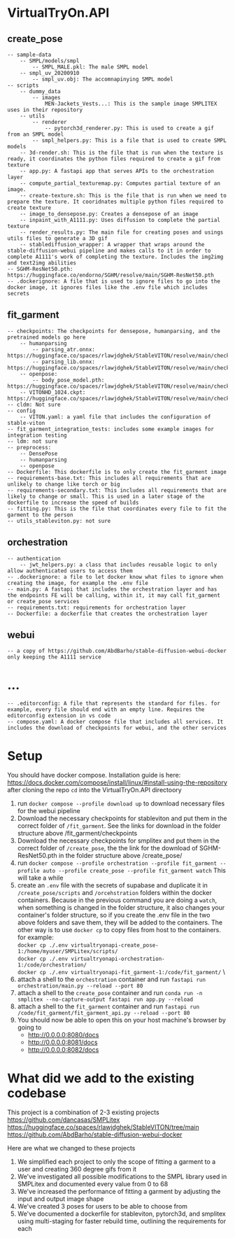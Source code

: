 # VirtualTryOn.API

## create_pose
    -- sample-data
        -- SMPL/models/smpl
            -- SMPL_MALE.pkl: The male SMPL model
        -- smpl_uv_20200910
            -- smpl_uv.obj: The accomnapinying SMPL model
    -- scripts
        -- dummy_data
            -- images
                MEN-Jackets_Vests...: This is the sample image SMPLITEX uses in their repository
        -- utils
            -- renderer
                -- pytorch3d_renderer.py: This is used to create a gif from an SMPL model
            -- smpl_helpers.py: This is a file that is used to create SMPL models
        -- 3d-render.sh: This is the file that is run when the texture is ready, it coordinates the python files required to create a gif from texture
        -- app.py: A fastapi app that serves APIs to the orchestration layer
        -- compute_partial_texturemap.py: Computes partial texture of an image. 
        -- create-texture.sh: This is the file that is run when we need to prepare the texture. It cooridnates multiple python files required to create texture
        -- image_to_densepose.py: Creates a densepose of an image
        -- inpaint_with_A1111.py: Uses diffusion to complete the partial texture 
        -- render_results.py: The main file for creating poses and usings utils files to generate a 3D gif
        -- stablediffusion_wrapper: A wrapper that wraps around the stable-diffusion-webui pipeline and makes calls to it in order to complete A1111's work of completing the texture. Includes the img2img and text2img abilities
    -- SGHM-ResNet50.pth: https://huggingface.co/endorno/SGHM/resolve/main/SGHM-ResNet50.pth
    -- .dockerignore: A file that is used to ignore files to go into the docker image, it ignores files like the .env file which includes secrets

## fit_garment
    -- checkpoints: The checkpoints for densepose, humanparsing, and the pretrained models go here
        -- humanparsing
            -- parsing_atr.onnx: https://huggingface.co/spaces/rlawjdghek/StableVITON/resolve/main/checkpoints/humanparsing/parsing_atr.onnx
            -- parsing_lib.onnx: https://huggingface.co/spaces/rlawjdghek/StableVITON/resolve/main/checkpoints/humanparsing/parsing_lip.onnx
        -- openpose:
            -- body_pose_model.pth: https://huggingface.co/spaces/rlawjdghek/StableVITON/resolve/main/checkpoints/openpose/ckpts/body_pose_model.pth
        -- VITONHD_1024.ckpt: https://huggingface.co/spaces/rlawjdghek/StableVITON/resolve/main/checkpoints/VITONHD_1024.ckpt
    -- cldm: Not sure
    -- config
        -- VITON.yaml: a yaml file that includes the configuration of stable-viton
    -- fit_garment_integration_tests: includes some example images for integration testing
    -- ldm: not sure
    -- preprocess:
        -- DensePose
        -- humanparsing
        -- openpose
    -- Dockerfile: This dockerfile is to only create the fit_garment image
    -- requirements-base.txt: This includes all requirements that are unlikely to change like torch or big
    -- requirements-secondary.txt: This includes all requirements that are likely to change or small. This is used in a later stage of the dockerfile to increase the speed of builds
    -- fitting.py: This is the file that coordinates every file to fit the garment to the person
    -- utils_stableviton.py: not sure

## orchestration
    -- authentication
        -- jwt_helpers.py: a class that includes reusable logic to only allow authenticated users to access them
    -- .dockerignore: a file to let docker know what files to ignore when creating the image, for example the .env file
    -- main.py: A fastapi that includes the orchestration layer and has the endpoints FE will be calling, within it, it may call fit_garment or create_pose services
    -- requirements.txt: requirements for orchestration layer
    -- Dockerfile: a dockerfile that creates the orchestration layer

## webui
    -- a copy of https://github.com/AbdBarho/stable-diffusion-webui-docker only keeping the A1111 service

# ...
    -- .editorconfig: A file that represents the standard for files. for example, every file should end with an empty line. Requires the editorconfig extension in vs code
    -- compose.yaml: A docker compose file that includes all services. It includes the download of checkpoints for webui, and the other services


# Setup
You should have docker compose. Installation guide is here: https://docs.docker.com/compose/install/linux/#install-using-the-repository
after cloning the repo `cd` into the VirtualTryOn.API directoory
1. run `docker compose --profile download up` to download necessary files for the webui pipeline
2. Download the necessary checkpoints for stableviton and put them in the correct folder of `/fit_garment`. See the links for download in the folder structure above /fit_garment/checkpoints
3. Download the necessary checkpoints for smplitex and put them in the correct folder of `/create_pose`, the the link for the download of SGHM-ResNet50.pth in the folder structure above /create_pose/
4. run `docker compose --profile orchestration --profile fit_garment --profile auto --profile create_pose --profile fit_garment watch` This will take a while
5. create an `.env` file with the secrets of supabase and duplicate it in `/create_pose/scripts` and `/orcehstration` folders within the docker containers. Because in the previous command you are doing a `watch`, when something is changed in the folder structure, it also changes your container's folder structure, so if you create the .env file in the two above folders and save them, they will be added to the containers. The other way is to use `docker cp` to copy files from host to the containers. for example: \
`docker cp ./.env virtualtryonapi-create_pose-1:/home/myuser/SMPLitex/scripts/` \
`docker cp ./.env virtualtryonapi-orchestration-1:/code/orchestration/` \
`docker cp ./.env virtualtryonapi-fit_garment-1:/code/fit_garment/` \
7. attach a shell to the `orchestration` container and run `fastapi run orchestration/main.py --reload --port 80`
8. attach a shell to the `create_pose` container and run `conda run -n smplitex --no-capture-output fastapi run app.py --reload`
9. attach a shell to the `fit_garment` container and run `fastapi run /code/fit_garment/fit_garment_api.py --reload --port 80`
10. You should now be able to open this on your host machine's browser by going to
    - http://0.0.0.0:8080/docs
    - http://0.0.0.0:8081/docs
    - http://0.0.0.0:8082/docs


# What did we add to the existing codebase
This project is a combination of 2-3 existing projects
https://github.com/dancasas/SMPLitex
https://huggingface.co/spaces/rlawjdghek/StableVITON/tree/main
https://github.com/AbdBarho/stable-diffusion-webui-docker

Here are what we changed to these projects
1. We simplified each project to only the scope of fitting a garment to a user and creating 360 degree gifs from it
2. We've investigated all possible modifications to the SMPL library used in SMPLitex and documented every value from 0 to 68
3. We've increased the performance of fitting a garment by adjusting the input and output image shape
4. We've created 3 poses for users to be able to choose from
5. We've documented a dockerfile for stableviton, pytorch3d, and smplitex using multi-staging for faster rebuild time, outlining the requirements for each
